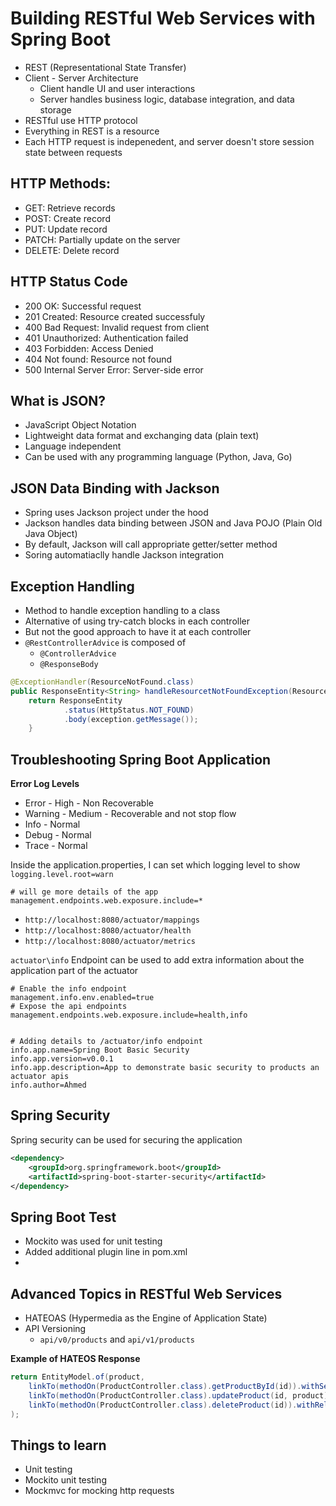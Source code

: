 # Building RESTful Web Services with Spring Boot

- REST (Representational State Transfer)
- Client - Server Architecture
  - Client handle UI and user interactions
  - Server handles business logic, database integration, and data storage
- RESTful use HTTP protocol
- Everything in REST is a resource
- Each HTTP request is indepenedent, and server doesn't store session state between requests

## HTTP Methods:

 - GET: Retrieve records
 - POST: Create record
 - PUT: Update record
 - PATCH: Partially update on the server
 - DELETE: Delete record

## HTTP Status Code

- 200 OK: Successful request
- 201 Created: Resource created successfuly
- 400 Bad Request: Invalid request from client
- 401 Unauthorized: Authentication failed
- 403 Forbidden: Access Denied
- 404 Not found: Resource not found
- 500 Internal Server Error: Server-side error

## What is JSON?

- JavaScript Object Notation
- Lightweight data format and exchanging data (plain text)
- Language independent
- Can be used with any programming language (Python, Java, Go)

## JSON Data Binding with Jackson

- Spring uses Jackson project under the hood
- Jackson handles data binding between JSON and Java POJO (Plain Old Java Object)
- By default, Jackson will call appropriate getter/setter method
- Soring automatiaclly handle Jackson integration


## Exception Handling

- Method to handle exception handling to a class
- Alternative of using try-catch blocks in each controller
- But not the good approach to have it at each controller
- `@RestControllerAdvice` is composed of 
  - `@ControllerAdvice`
  - `@ResponseBody`

```java
@ExceptionHandler(ResourceNotFound.class)
public ResponseEntity<String> handleResourcetNotFoundException(ResourceNotFound exception) {
    return ResponseEntity
            .status(HttpStatus.NOT_FOUND)
            .body(exception.getMessage());
    }
```

## Troubleshooting Spring Boot Application

**Error Log Levels**

- Error - High - Non Recoverable
- Warning - Medium - Recoverable and not stop flow
- Info - Normal 
- Debug - Normal
- Trace - Normal

Inside the application.properties, I can set which logging level to show
`logging.level.root=warn`

```properties
# will ge more details of the app
management.endpoints.web.exposure.include=*
```

- `http://localhost:8080/actuator/mappings`
- `http://localhost:8080/actuator/health`
- `http://localhost:8080/actuator/metrics`


`actuator\info` Endpoint can be used to add extra information about the application part of the actuator

```properties
# Enable the info endpoint
management.info.env.enabled=true
# Expose the api endpoints
management.endpoints.web.exposure.include=health,info


# Adding details to /actuator/info endpoint
info.app.name=Spring Boot Basic Security
info.app.version=v0.0.1
info.app.description=App to demonstrate basic security to products an actuator apis
info.author=Ahmed
```


## Spring Security

Spring security can be used for securing the application

```xml
<dependency>
    <groupId>org.springframework.boot</groupId>
    <artifactId>spring-boot-starter-security</artifactId>
</dependency>
```

## Spring Boot Test

- Mockito was used for unit testing
- Added additional plugin line in pom.xml
- 


## Advanced Topics in RESTful Web Services

- HATEOAS (Hypermedia as the Engine of Application State)
- API Versioning
  - `api/v0/products` and `api/v1/products`

**Example of HATEOS Response**

```java
return EntityModel.of(product,
    linkTo(methodOn(ProductController.class).getProductById(id)).withSelfRel(),
    linkTo(methodOn(ProductController.class).updateProduct(id, product)).withRel("put"),
    linkTo(methodOn(ProductController.class).deleteProduct(id)).withRel("delete")
);
```



## Things to learn

- Unit testing
- Mockito unit testing
- Mockmvc for mocking http requests
